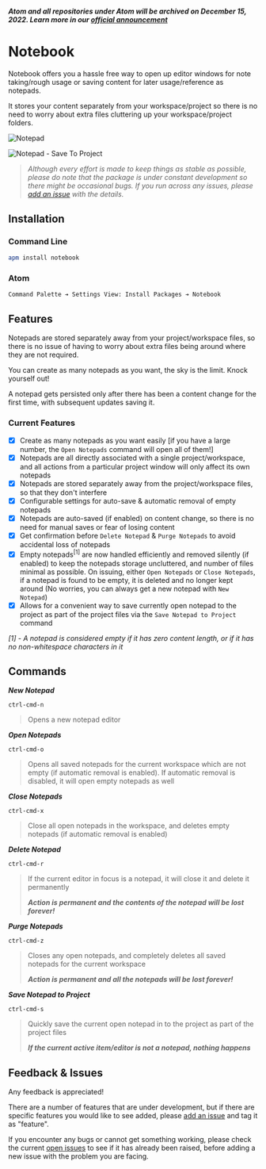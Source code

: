 ##### Atom and all repositories under Atom will be archived on December 15, 2022. Learn more in our [official announcement](https://github.blog/2022-06-08-sunsetting-atom/)
 # Notebook

Notebook offers you a hassle free way to open up editor windows for note taking/rough usage or saving content for later usage/reference as notepads.

It stores your content separately from your workspace/project so there is no need to worry about extra files cluttering up your workspace/project folders.

![Notepad](https://github.com/skulled/notebook/raw/master/docs/assets/images/notepad.png)

![Notepad - Save To Project](https://github.com/skulled/notebook/raw/master/docs/assets/images/notepad-save-to-project.png)

> _Although every effort is made to keep things as stable as possible, please do note that the package is under constant development so there might be occasional bugs. If you run across any issues, please [add an issue](https://github.com/skulled/notebook/issues/new) with the details._

## Installation

### Command Line

```bash
apm install notebook
```

### Atom

```
Command Palette ➔ Settings View: Install Packages ➔ Notebook
```

## Features

Notepads are stored separately away from your project/workspace files, so there is no issue of having to worry about extra files being around where they are not required.

You can create as many notepads as you want, the sky is the limit. Knock yourself out!

A notepad gets persisted only after there has been a content change for the first time, with subsequent updates saving it.

### Current Features

- [x] Create as many notepads as you want easily [if you have a large number, the `Open Notepads` command will open all of them!]
- [x] Notepads are all directly associated with a single project/workspace, and all actions from a particular project window will only affect its own notepads
- [x] Notepads are stored separately away from the project/workspace files, so that they don't interfere
- [x] Configurable settings for auto-save & automatic removal of empty notepads
- [x] Notepads are auto-saved (if enabled) on content change, so there is no need for manual saves or fear of losing content
- [x] Get confirmation before `Delete Notepad` & `Purge Notepads` to avoid accidental loss of notepads
- [x] Empty notepads<sup>[1]</sup> are now handled efficiently and removed silently (if enabled) to keep the notepads storage uncluttered, and number of files minimal as possible. On issuing, either `Open Notepads` or `Close Notepads`, if a notepad is found to be empty, it is deleted and no longer kept around (No worries, you can always get a new notepad with `New Notepad`)
- [x] Allows for a convenient way to save currently open notepad to the project as part of the project files via the `Save Notepad to Project` command

_[1] - A notepad is considered empty if it has zero content length, or if it has no non-whitespace characters in it_

## Commands

**_New Notepad_**

```
ctrl-cmd-n
```

> Opens a new notepad editor

**_Open Notepads_**

```
ctrl-cmd-o
```

> Opens all saved notepads for the current workspace which are not empty (if automatic removal is enabled). If automatic removal is disabled, it will open empty notepads as well

**_Close Notepads_**

```
ctrl-cmd-x
```

> Close all open notepads in the workspace, and deletes empty notepads (if automatic removal is enabled)

**_Delete Notepad_**

```
ctrl-cmd-r
```

> If the current editor in focus is a notepad, it will close it and delete it permanently
>
> **_Action is permanent and the contents of the notepad will be lost forever!_**

**_Purge Notepads_**

```
ctrl-cmd-z
```

> Closes any open notepads, and completely deletes all saved notepads for the current workspace
>
> **_Action is permanent and all the notepads will be lost forever!_**

**_Save Notepad to Project_**

```
ctrl-cmd-s
```

> Quickly save the current open notepad in to the project as part of the project files
>
> **_If the current active item/editor is not a notepad, nothing happens_**

## Feedback & Issues

Any feedback is appreciated!

There are a number of features that are under development, but if there are specific features you would like to see added, please [add an issue](https://github.com/skulled/notebook/issues/new) and tag it as "feature".

If you encounter any bugs or cannot get something working, please check the current [open issues](https://github.com/skulled/notebook/issues) to see if it has already been raised, before adding a new issue with the problem you are facing.